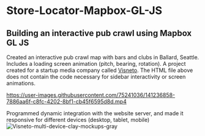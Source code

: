 # Store-Locator-Mapbox-GL-JS

## Building an interactive pub crawl using Mapbox GL JS
Created an interactive pub crawl map with bars and clubs in Ballard, Seattle. Includes a loading screen animation (pitch, bearing, rotation). A project created for a startup media company called [Visneto](https://www.visnetomedia.com/). The HTML file above does not contain the code necessary for sidebar interactivity or screen animations.

https://user-images.githubusercontent.com/75241036/141236858-7886aa6f-c8fc-4202-8bf1-cb45f6595d8d.mp4

Programmed dynamic integration with the website server, and made it responsive for different devices (desktop, tablet, mobile)
![Visneto-multi-device-clay-mockups-gray](https://user-images.githubusercontent.com/75241036/142137795-689c1a58-ee9e-4438-8e43-3bbd50aaa5b1.jpg)
